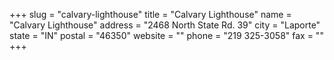 +++
slug = "calvary-lighthouse"
title = "Calvary Lighthouse"
name = "Calvary Lighthouse"
address = "2468 North State Rd. 39"
city = "Laporte"
state = "IN"
postal = "46350"
website = ""
phone = "219 325-3058"
fax = ""
+++

